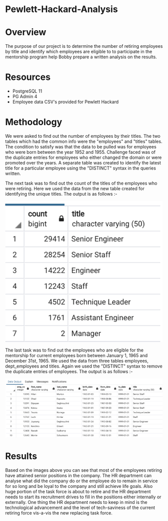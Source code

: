 # Pewlett-Hackard-Analysis

# Overview 

The purpose of our project is to determine the number of retiring employees by title and identify which employees are eligible to to participate in the mentorship program help Bobby prepare a written analysis on the results.

# Resources #
- PostgreSQL 11
- PG Admin 4
- Employee data CSV's provided for Pewlett Hackard

# Methodology #

We were asked to find out the number of employees by their titles. The two tables which had the common info were the "employees" and "titles" tables. The condition to satisfy was that the data to be pulled was for employees who were born between the year 1952 and 1955. Challenge faced was of the duplicate entries for employees who either changed the domain or were promoted over the years. A separate table was created to identify the latest title for a particular employee using the "DISTINCT" syntax in the queries written. 

The next task was to find out the count of the titles of the employees who were retiring. Here we used the data from the new table created for identifying the unique titles. The output is as follows :- 

![image](https://github.com/yashodhan1202/Pewlett-Hackard-Analysis/blob/main/Titles_count.png)


The last task was to find out the employees who are eligible for the mentorship for current employees born between January 1, 1965 and December 31st, 1965. We used the data from three tables employees, dept_employees and titles. Again we used the "DISTINCT" syntax to remove the duplicate entries of employees. The output is as follows :- 

![image](https://github.com/yashodhan1202/Pewlett-Hackard-Analysis/blob/main/Mentor_eligibility.png)

# Results #

Based on the images above you can see that most of the employees retiring have attained senior positions in the company. The HR department can analyse what did the company do or the employee do to remain in service for so long and be loyal to the company and still achieve life goals. Also huge portion of the task force is about to retire and the HR department needs to start its recruitment drives to fill in the positions either internally or externally. One thing the HR department needs to keep in mind is the technological advancement and the level of tech-saviness of the current retiring force vis-a-vis the new replacing task force.


